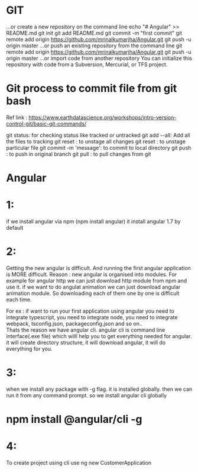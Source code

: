 # GIT
…or create a new repository on the command line
echo "# Angular" >> README.md
git init
git add README.md
git commit -m "first commit"
git remote add origin https://github.com/mrinalkumarjha/Angular.git
git push -u origin master
…or push an existing repository from the command line
git remote add origin https://github.com/mrinalkumarjha/Angular.git
git push -u origin master
…or import code from another repository
You can initialize this repository with code from a Subversion, Mercurial, or TFS project.

# Git process to commit file from git bash

Ref  link : https://www.earthdatascience.org/workshops/intro-version-control-git/basic-git-commands/

git status: for checking status like tracked or untracked
git add --all: Add all the files to tracking
git reset : to unstage all changes
git reset <file> : to unstage particular file
git commit -m 'message': to commit to local directory
git push : to push in original branch
git pull : to pull changes from git




# Angular


# 1:
if we install angular via npm (npm install angular) it install angular 1.7 by default

# 2: 
Getting the new angular is difficult. And running the first angular application is MORE difficult. Reason : new angular is organised into modules. For example for angular http we can just download http module from npm and use it. if we want to do angulat animation we can just download angular animation module. So downloading each of them one by one is difficult each time.

For ex : if want to run your first application using angular you need to integrate typescript, you need to integrate node, you need to integrate webpack, tsconfig.json, packageconfig.json and  so on..  
Thats the reason we have angular cli. angular cli is command line interface(.exe file) which willl help you to get everything needed for angular. it will create directory structure, it will download angular, it will do everything for you.

# 3:
when we install any package with -g flag. it is installed globally. then we can run it from any command prompt. so we install angular cli globally

# npm install @angular/cli -g

# 4:

To create project using cli use ng new CustomerApplication




